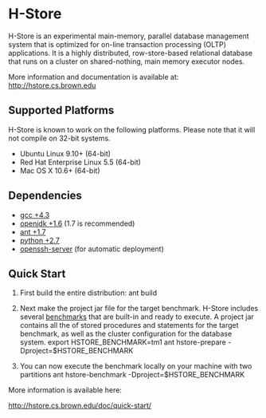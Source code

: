# H-Store

H-Store is an experimental main-memory, parallel database management system that is
optimized for on-line transaction processing (OLTP) applications. It is a highly
distributed, row-store-based relational database that runs on a cluster on 
shared-nothing, main memory executor nodes. 

More information and documentation is available at: <http://hstore.cs.brown.edu>

## Supported Platforms
H-Store is known to work on the following platforms.
Please note that it will not compile on 32-bit systems.
+ Ubuntu Linux 9.10+ (64-bit)
+ Red Hat Enterprise Linux 5.5 (64-bit)
+ Mac OS X 10.6+ (64-bit)

## Dependencies
+ [gcc +4.3](http://www.ubuntuupdates.org/gcc)
+ [openjdk +1.6](http://www.ubuntuupdates.org/openjdk-7-jdk) (1.7 is recommended)
+ [ant +1.7](http://www.ubuntuupdates.org/ant)
+ [python +2.7](http://www.ubuntuupdates.org/python)
+ [openssh-server](http://www.ubuntuupdates.org/openssh-server) (for automatic deployment)

## Quick Start
1. First build the entire distribution:
        ant build

2. Next make the project jar file for the target benchmark.
   H-Store includes several [benchmarks](http://hstore.cs.brown.edu/doc/deployment/benchmarks/)
   that are built-in and ready to execute.
   A project jar contains all the of stored procedures and statements for the target
   benchmark, as well as the cluster configuration for the database system.
        export HSTORE_BENCHMARK=tm1
        ant hstore-prepare -Dproject=$HSTORE_BENCHMARK

3. You can now execute the benchmark locally on your machine with two partitions
        ant hstore-benchmark -Dproject=$HSTORE_BENCHMARK

More information is available here:

<http://hstore.cs.brown.edu/doc/quick-start/>
